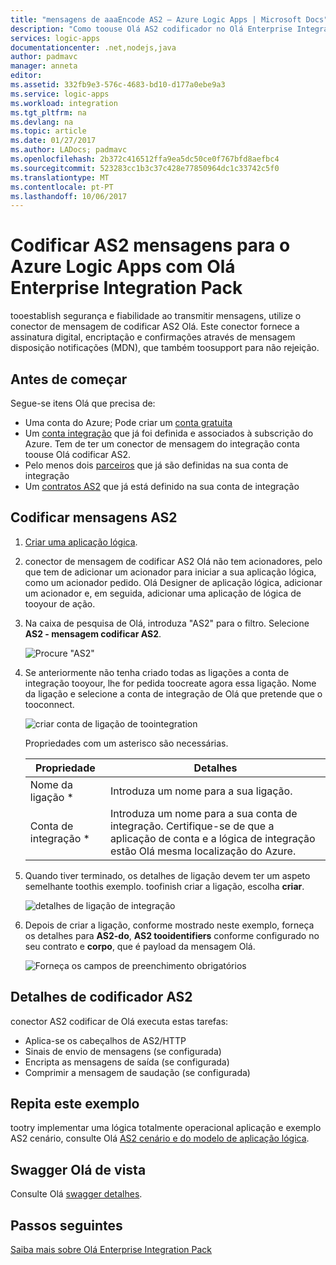 ```yaml
---
title: "mensagens de aaaEncode AS2 – Azure Logic Apps | Microsoft Docs"
description: "Como toouse Olá AS2 codificador no Olá Enterprise Integration Pack para o Azure Logic Apps"
services: logic-apps
documentationcenter: .net,nodejs,java
author: padmavc
manager: anneta
editor: 
ms.assetid: 332fb9e3-576c-4683-bd10-d177a0ebe9a3
ms.service: logic-apps
ms.workload: integration
ms.tgt_pltfrm: na
ms.devlang: na
ms.topic: article
ms.date: 01/27/2017
ms.author: LADocs; padmavc
ms.openlocfilehash: 2b372c416512ffa9ea5dc50ce0f767bfd8aefbc4
ms.sourcegitcommit: 523283cc1b3c37c428e77850964dc1c33742c5f0
ms.translationtype: MT
ms.contentlocale: pt-PT
ms.lasthandoff: 10/06/2017
---
```

# <a name="encode-as2-messages-for-azure-logic-apps-with-hello-enterprise-integration-pack"></a>Codificar AS2 mensagens para o Azure Logic Apps com Olá Enterprise Integration Pack

tooestablish segurança e fiabilidade ao transmitir mensagens, utilize o conector de mensagem de codificar AS2 Olá. Este conector fornece a assinatura digital, encriptação e confirmações através de mensagem disposição notificações (MDN), que também toosupport para não rejeição.

## <a name="before-you-start"></a>Antes de começar

Segue-se itens Olá que precisa de:

* Uma conta do Azure; Pode criar um [conta gratuita](https://azure.microsoft.com/free)
* Um [conta integração](logic-apps-enterprise-integration-create-integration-account.md) que já foi definida e associados à subscrição do Azure. Tem de ter um conector de mensagem do integração conta toouse Olá codificar AS2.
* Pelo menos dois [parceiros](logic-apps-enterprise-integration-partners.md) que já são definidas na sua conta de integração
* Um [contratos AS2](logic-apps-enterprise-integration-as2.md) que já está definido na sua conta de integração

## <a name="encode-as2-messages"></a>Codificar mensagens AS2

1. [Criar uma aplicação lógica](logic-apps-create-a-logic-app.md).

2. conector de mensagem de codificar AS2 Olá não tem acionadores, pelo que tem de adicionar um acionador para iniciar a sua aplicação lógica, como um acionador pedido. Olá Designer de aplicação lógica, adicionar um acionador e, em seguida, adicionar uma aplicação de lógica de tooyour de ação.

3.  Na caixa de pesquisa de Olá, introduza "AS2" para o filtro. Selecione **AS2 - mensagem codificar AS2**.
   
    ![Procure "AS2"](./media/logic-apps-enterprise-integration-as2-encode/as2decodeimage1.png)

4. Se anteriormente não tenha criado todas as ligações a conta de integração tooyour, lhe for pedida toocreate agora essa ligação. Nome da ligação e selecione a conta de integração de Olá que pretende que o tooconnect. 
   
    ![criar conta de ligação de toointegration](./media/logic-apps-enterprise-integration-as2-encode/as2encodeimage1.png)  

    Propriedades com um asterisco são necessárias.

    | Propriedade | Detalhes |
    | --- | --- |
    | Nome da ligação * |Introduza um nome para a sua ligação. |
    | Conta de integração * |Introduza um nome para a sua conta de integração. Certifique-se de que a aplicação de conta e a lógica de integração estão Olá mesma localização do Azure. |

5.  Quando tiver terminado, os detalhes de ligação devem ter um aspeto semelhante toothis exemplo. toofinish criar a ligação, escolha **criar**.
   
    ![detalhes de ligação de integração](./media/logic-apps-enterprise-integration-as2-encode/as2encodeimage2.png)

6. Depois de criar a ligação, conforme mostrado neste exemplo, forneça os detalhes para **AS2-do**, **AS2 tooidentifiers** conforme configurado no seu contrato e **corpo**, que é payload da mensagem Olá.
   
    ![Forneça os campos de preenchimento obrigatórios](./media/logic-apps-enterprise-integration-as2-encode/as2encodeimage3.png)

## <a name="as2-encoder-details"></a>Detalhes de codificador AS2

conector AS2 codificar de Olá executa estas tarefas: 

* Aplica-se os cabeçalhos de AS2/HTTP
* Sinais de envio de mensagens (se configurada)
* Encripta as mensagens de saída (se configurada)
* Comprimir a mensagem de saudação (se configurada)

## <a name="try-this-sample"></a>Repita este exemplo

tootry implementar uma lógica totalmente operacional aplicação e exemplo AS2 cenário, consulte Olá [AS2 cenário e do modelo de aplicação lógica](https://azure.microsoft.com/documentation/templates/201-logic-app-as2-send-receive/).

## <a name="view-hello-swagger"></a>Swagger Olá de vista
Consulte Olá [swagger detalhes](/connectors/as2/). 

## <a name="next-steps"></a>Passos seguintes
[Saiba mais sobre Olá Enterprise Integration Pack](logic-apps-enterprise-integration-overview.md "Saiba mais sobre o pacote de integração do Enterprise") 

